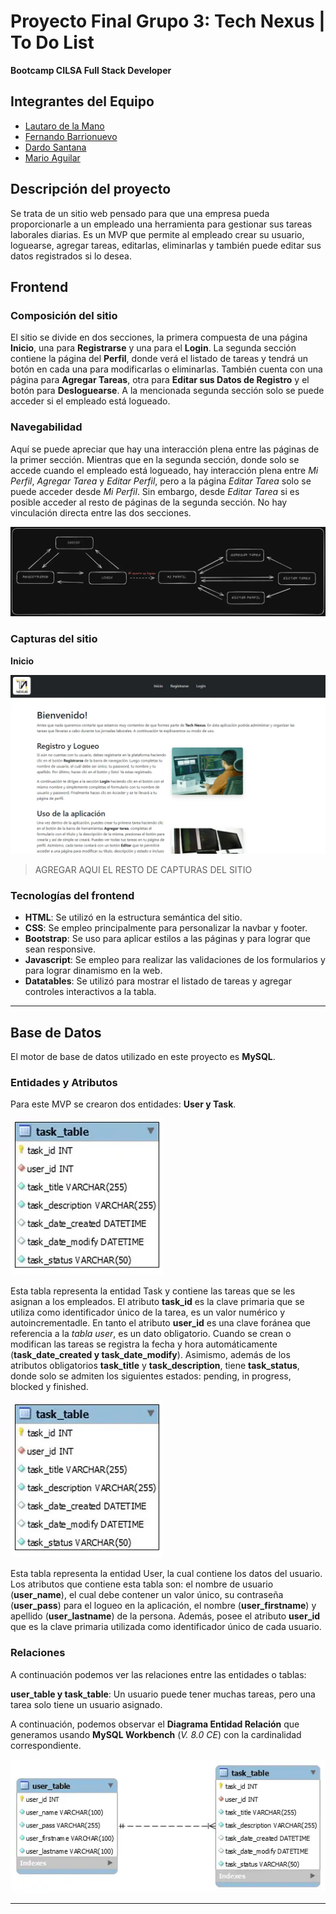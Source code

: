 # Proyecto Final Grupo 3: Tech Nexus | To Do List

**Bootcamp CILSA Full Stack Developer**

## Integrantes del Equipo

- [Lautaro de la Mano](https://github.com/Lautidelamano)
- [Fernando Barrionuevo](https://github.com/Rasta0705)
- [Dardo Santana](https://github.com/dardosantana)
- [Mario Aguilar](https://github.com/mario-r-aguilar)

## Descripción del proyecto

Se trata de un sitio web pensado para que una empresa pueda proporcionarle
a un empleado una herramienta para gestionar sus tareas laborales diarias.
Es un MVP que permite al empleado crear su usuario, loguearse, agregar tareas,
editarlas, eliminarlas y también puede editar sus datos registrados si lo desea.

## Frontend

### Composición del sitio

El sitio se divide en dos secciones, la primera compuesta de una página **Inicio**,
una para **Registrarse** y una para el **Login**.
La segunda sección contiene la página del **Perfil**, donde verá el listado de tareas
y tendrá un botón en cada una para modificarlas o eliminarlas. También cuenta con
una página para **Agregar Tareas**, otra para **Editar sus Datos de Registro**
y el botón para **Desloguearse**.
A la mencionada segunda sección solo se puede acceder si el empleado está logueado.

### Navegabilidad

Aquí se puede apreciar que hay una interacción plena entre las páginas de la
primer sección. Mientras que en la segunda sección, donde solo se accede cuando el
empleado está logueado, hay interacción plena entre _Mi Perfil_, _Agregar Tarea_ y
_Editar Perfil_, pero a la página _Editar Tarea_ solo se puede acceder desde _Mi Perfil_.
Sin embargo, desde _Editar Tarea_ si es posible acceder al resto de páginas de la
segunda sección. No hay vinculación directa entre las dos secciones.

![muestra la navegabilidad del sitio, tal cual como se describió en el párrafo anterior](./public/img/proyect-docs/navegabilidad.webp)

### Capturas del sitio

**Inicio**

![muestra una captura de la página de inicio](./public/img/proyect-docs/captura-inicio.webp)

> AGREGAR AQUI EL RESTO DE CAPTURAS DEL SITIO

### Tecnologías del frontend

- **HTML**: Se utilizó en la estructura semántica del sitio.
- **CSS**: Se empleo principalmente para personalizar la navbar y footer.
- **Bootstrap**: Se uso para aplicar estilos a las páginas y para lograr que sean responsive.
- **Javascript**: Se empleo para realizar las validaciones de los formularios y para lograr dinamismo en la web.
- **Datatables**: Se utilizó para mostrar el listado de tareas y agregar controles interactivos a la tabla.

---

## Base de Datos

El motor de base de datos utilizado en este proyecto es **MySQL**.

### Entidades y Atributos

Para este MVP se crearon dos entidades: **User y Task**.

![muestra una captura de la tabla o entidad llamada task y sus atributos](./public/img/proyect-docs/task-table.webp)

Esta tabla representa la entidad Task y contiene las tareas que se les asignan a los empleados.
El atributo **task_id** es la clave primaria que se utiliza como identificador único de la tarea,
es un valor numérico y autoincrementadle. En tanto el atributo **user_id** es una clave foránea que
referencia a la _tabla user_, es un dato obligatorio. Cuando se crean o
modifican las tareas se registra la fecha y hora automáticamente
(**task_date_created y task_date_modify**). Asimismo, además de los
atributos obligatorios **task_title** y **task_description**, tiene **task_status**, donde
solo se admiten los siguientes estados: pending, in progress, blocked y finished.

![muestra una captura de la tabla o entidad llamada user y sus atributos](./public/img/proyect-docs/task-table.webp)

Esta tabla representa la entidad User, la cual contiene los datos del usuario.
Los atributos que contiene esta tabla son: el nombre de usuario (**user_name**), el cual debe
contener un valor único, su contraseña (**user_pass**) para el logueo en la
aplicación, el nombre (**user_firstname**) y apellido (**user_lastname**) de la
persona. Además, posee el atributo **user_id** que es la clave primaria utilizada como identificador
único de cada usuario.

### Relaciones

A continuación podemos ver las relaciones entre las entidades o tablas:

**user_table y task_table**: Un usuario puede tener muchas tareas, pero una tarea solo tiene un usuario asignado.

A continuación, podemos observar el **Diagrama Entidad Relación** que generamos usando **MySQL Workbench** (_V. 8.0 CE_) con la cardinalidad correspondiente.

![muestra una captura del diagrama entidad relación con su cardinalidad](./public/img/proyect-docs/erd.webp)

---
